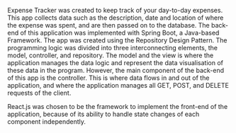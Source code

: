 Expense Tracker was created to keep track of your day-to-day expenses. This app collects data such as the description, 
date and location of where the expense was spent, and are then passed on to the database. The back-end of this application 
was implemented with Spring Boot, a Java-based Framework. The app was created using the Repository Design Pattern.
The programming logic was divided into three interconnecting elements, the model, controller, and repository.
The model and the view is where the application manages the data logic and represent the data visualisation of these data in the
program. However, the main component of the back-end of this app is the controller. This is where data flows in and out of the 
application, and where the application manages all GET, POST, and DELETE requests of the client.

React.js was chosen to be the framework to implement the front-end of the application, because of its ability to handle state changes
of each component independently.

                 

  

